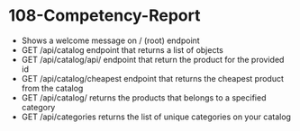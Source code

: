 # 108-Competency-Report

- Shows a welcome message on / (root) endpoint
- GET /api/catalog endpoint that returns a list of objects
- GET /api/catalog/api/<id> endpoint that return the product for the provided id
- GET /api/catalog/cheapest endpoint that returns the cheapest product from the catalog
- GET /api/catalog/<category> returns the products that belongs to a specified category
- GET /api/categories returns the list of unique categories on your catalog
